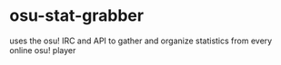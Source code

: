 # osu-stat-grabber
 uses the osu! IRC and API to gather and organize statistics from every online osu! player
